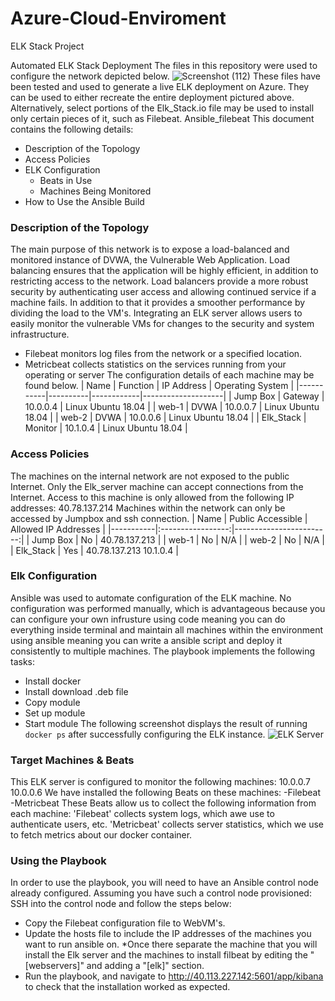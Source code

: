 # Azure-Cloud-Enviroment
ELK Stack Project

Automated ELK Stack Deployment
The files in this repository were used to configure the network depicted below.
![Screenshot (112)](https://user-images.githubusercontent.com/86533749/140018331-89c220d5-c771-44bc-8a14-7c469c610d64.png)
These files have been tested and used to generate a live ELK deployment on Azure. They can be used to either recreate the entire deployment pictured above. Alternatively, select portions of the Elk_Stack.io file may be used to install only certain pieces of it, such as Filebeat.
Ansible_filebeat
This document contains the following details:
- Description of the Topology
- Access Policies
- ELK Configuration
  - Beats in Use
  - Machines Being Monitored
- How to Use the Ansible Build
### Description of the Topology
The main purpose of this network is to expose a load-balanced and monitored instance of DVWA, the Vulnerable Web Application.
Load balancing ensures that the application will be highly efficient, in addition to restricting access to the network.
Load balancers provide a more robust security by authenticating user access and allowing continued service if a machine fails. In addition to that it provides a smoother performance by dividing the load to the VM's.
Integrating an ELK server allows users to easily monitor the vulnerable VMs for changes to the security and system infrastructure.
- Filebeat monitors log files from the network or a specified location. 
- Metricbeat collects statistics on the services running from your operating or server
The configuration details of each machine may be found below.
| Name      | Function | IP Address | Operating System   |
|-----------|----------|------------|--------------------|
| Jump Box  | Gateway  | 10.0.0.4   | Linux Ubuntu 18.04 |
| web-1     | DVWA     | 10.0.0.7   | Linux Ubuntu 18.04 |
| web-2     | DVWA     | 10.0.0.6   | Linux Ubuntu 18.04 |
| Elk_Stack | Monitor  | 10.1.0.4   | Linux Ubuntu 18.04 |
### Access Policies
The machines on the internal network are not exposed to the public Internet. 
Only the Elk_server machine can accept connections from the Internet. Access to this machine is only allowed from the following IP addresses:
40.78.137.214
Machines within the network can only be accessed by Jumpbox and ssh connection.
| Name      | Public Accessible |   Allowed IP Addresses  |
|-----------|:-----------------:|------------------------:|
| Jump Box  |        No         |       40.78.137.213     |
| web-1     |        No         |           N/A           |
| web-2     |        No         |           N/A           |
| Elk_Stack |        Yes        | 40.78.137.213  10.1.0.4 |
### Elk Configuration
Ansible was used to automate configuration of the ELK machine. No configuration was performed manually, which is advantageous because you can configure your own infrusture using code meaning you can do everything inside terminal and maintain all machines within the environment using ansible meaning you can write a ansible script and deploy it consistently to multiple machines.
The playbook implements the following tasks:
- Install docker 
- Install download .deb file
- Copy module
- Set up module 
- Start module
The following screenshot displays the result of running `docker ps` after successfully configuring the ELK instance.
![ELK Server](https://user-images.githubusercontent.com/86533749/140018309-a9c392e7-f399-4806-9ebb-f73e2f84e6d7.png)
### Target Machines & Beats
This ELK server is configured to monitor the following machines:
10.0.0.7
10.0.0.6
We have installed the following Beats on these machines:
-Filebeat
-Metricbeat
These Beats allow us to collect the following information from each machine:
  'Filebeat' collects system logs, which awe use to authenticate users, etc. 'Metricbeat' collects server statistics, which we use to fetch metrics about our docker container. 
### Using the Playbook
In order to use the playbook, you will need to have an Ansible control node already configured. Assuming you have such a control node provisioned: 
SSH into the control node and follow the steps below:
- Copy the Filebeat configuration file to WebVM's.
- Update the hosts file to include the IP addresses of the machines you want to run ansible on.
    *Once there separate the machine that you will install the Elk server and the machines to install filbeat by editing the "[webservers]" and adding a "[elk]" section. 
- Run the playbook, and navigate to http://40.113.227.142:5601/app/kibana to check that the installation worked as expected.
